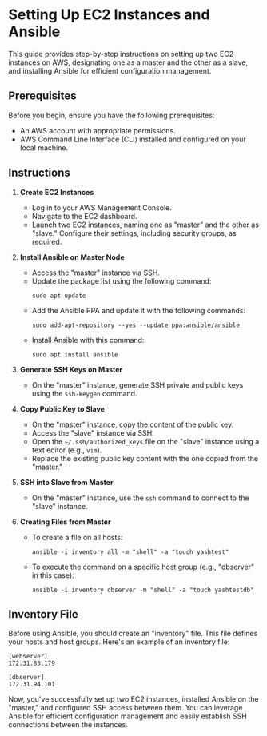 # Setting Up EC2 Instances and Ansible

This guide provides step-by-step instructions on setting up two EC2 instances on AWS, designating one as a master and the other as a slave, and installing Ansible for efficient configuration management.

## Prerequisites

Before you begin, ensure you have the following prerequisites:

- An AWS account with appropriate permissions.
- AWS Command Line Interface (CLI) installed and configured on your local machine.

## Instructions

1. **Create EC2 Instances**
    - Log in to your AWS Management Console.
    - Navigate to the EC2 dashboard.
    - Launch two EC2 instances, naming one as "master" and the other as "slave." Configure their settings, including security groups, as required.

2. **Install Ansible on Master Node**
    - Access the "master" instance via SSH.
    - Update the package list using the following command:
        ```
        sudo apt update
        ```
    - Add the Ansible PPA and update it with the following commands:
        ```
        sudo add-apt-repository --yes --update ppa:ansible/ansible
        ```
    - Install Ansible with this command:
        ```
        sudo apt install ansible
        ```

3. **Generate SSH Keys on Master**
    - On the "master" instance, generate SSH private and public keys using the `ssh-keygen` command.

4. **Copy Public Key to Slave**
    - On the "master" instance, copy the content of the public key.
    - Access the "slave" instance via SSH.
    - Open the `~/.ssh/authorized_keys` file on the "slave" instance using a text editor (e.g., `vim`).
    - Replace the existing public key content with the one copied from the "master."

5. **SSH into Slave from Master**
    - On the "master" instance, use the `ssh` command to connect to the "slave" instance.

6. **Creating Files from Master**
    - To create a file on all hosts:
        ```
        ansible -i inventory all -m "shell" -a "touch yashtest"
        ```
    - To execute the command on a specific host group (e.g., "dbserver" in this case):
        ```
        ansible -i inventory dbserver -m "shell" -a "touch yashtestdb"
        ```

## Inventory File

Before using Ansible, you should create an "inventory" file. This file defines your hosts and host groups. Here's an example of an inventory file:
```
[webserver]
172.31.85.179

[dbserver]
172.31.94.101
```

Now, you've successfully set up two EC2 instances, installed Ansible on the "master," and configured SSH access between them. You can leverage Ansible for efficient configuration management and easily establish SSH connections between the instances.
